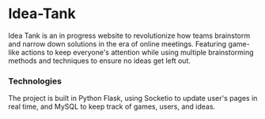 # Idea-Tank
Idea Tank is an in progress website to revolutionize how teams brainstorm and narrow down solutions in the era of online meetings. Featuring game-like actions to keep everyone's attention while using multiple brainstorming methods and techniques to ensure no ideas get left out.

### Technologies
The project is built in Python Flask, using Socketio to update user's pages in real time, and MySQL to keep track of games, users, and ideas.

